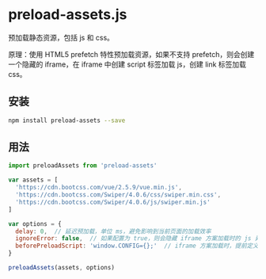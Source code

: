 # preload-assets.js

预加载静态资源，包括 js 和 css。

原理：使用 HTML5 prefetch 特性预加载资源，如果不支持 prefetch，则会创建一个隐藏的 iframe，在 iframe 中创建 script 标签加载 js，创建 link 标签加载 css。

## 安装
```bash
npm install preload-assets --save
```

## 用法

```js
import preloadAssets from 'preload-assets'

var assets = [
  'https://cdn.bootcss.com/vue/2.5.9/vue.min.js',
  'https://cdn.bootcss.com/Swiper/4.0.6/css/swiper.min.css',
  'https://cdn.bootcss.com/Swiper/4.0.6/js/swiper.min.js'
]

var options = {
  delay: 0,  // 延迟预加载，单位 ms，避免影响到当前页面的加载效率
  ignoreError: false,  // 如果配置为 true，则会隐藏 iframe 方案加载时的 js 异常
  beforePreloadScript: 'window.CONFIG={};'  // iframe 方案加载时，提前定义的全局变量，可以避免业务代码报错
}

preloadAssets(assets, options)
```
